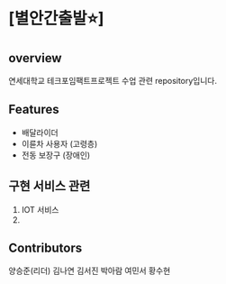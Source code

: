 # [별안간출발⭐]
## overview
연세대학교 테크포임팩트프로젝트 수업 관련 repository입니다.
## Features
- 배달라이더
- 이륜차 사용자 (고령층)
- 전동 보장구 (장애인)
##  구현 서비스 관련
1. IOT 서비스
2. 
## Contributors
양승준(리더)
김나연
김서진
박아람
여민서
황수현
